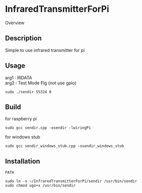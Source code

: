 InfraredTransmitterForPi
====

Overview

## Description
Simple to use infrared transmitter for pi

## Usage

arg1 : IRDATA  
arg2 : Test Mode Flg (not use gpio)

`sudo ./sendir 55324 0`

## Build

for raspberry pi

`sudo gcc sendir.cpp -osendir -lwiringPi`

for windows stub

`sudo gcc sendir_windows_stub.cpp -osendir_windows_stub`

## Installation

`PATH`

```
sudo ln -s ~/InfraredTransmitterForPi/sendir /usr/bin/sendir
sudo chmod ugo+x /usr/bin/sendir
```
